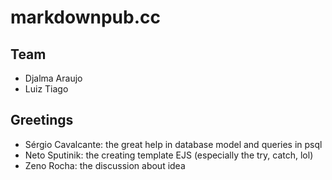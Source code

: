 # markdownpub.cc

## Team

* Djalma Araujo
* Luiz Tiago

## Greetings

* Sérgio Cavalcante: the great help in database model and queries in psql
* Neto Sputinik: the creating template EJS (especially the try, catch, lol)
* Zeno Rocha: the discussion about idea